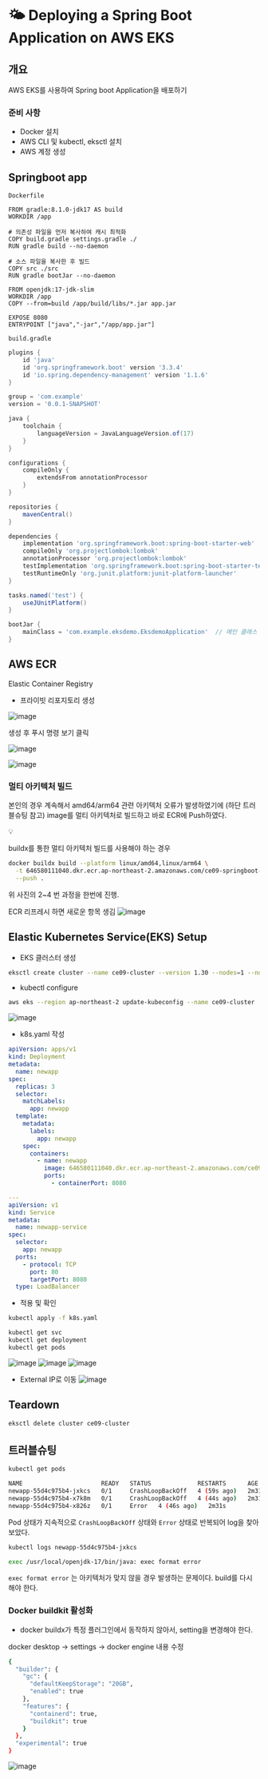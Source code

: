# 🌤️ Deploying a Spring Boot Application on AWS EKS

## 개요

AWS EKS를 사용하여 Spring boot Application을 배포하기

### 준비 사항

- Docker 설치
- AWS CLI 및 kubectl, eksctl 설치
- AWS 계정 생성

## Springboot app

`Dockerfile`

```docker
FROM gradle:8.1.0-jdk17 AS build
WORKDIR /app

# 의존성 파일을 먼저 복사하여 캐시 최적화
COPY build.gradle settings.gradle ./
RUN gradle build --no-daemon

# 소스 파일을 복사한 후 빌드
COPY src ./src
RUN gradle bootJar --no-daemon

FROM openjdk:17-jdk-slim
WORKDIR /app
COPY --from=build /app/build/libs/*.jar app.jar

EXPOSE 8080
ENTRYPOINT ["java","-jar","/app/app.jar"]
```

`build.gradle`

```gradle
plugins {
	id 'java'
	id 'org.springframework.boot' version '3.3.4'
	id 'io.spring.dependency-management' version '1.1.6'
}

group = 'com.example'
version = '0.0.1-SNAPSHOT'

java {
	toolchain {
		languageVersion = JavaLanguageVersion.of(17)
	}
}

configurations {
	compileOnly {
		extendsFrom annotationProcessor
	}
}

repositories {
	mavenCentral()
}

dependencies {
	implementation 'org.springframework.boot:spring-boot-starter-web'
	compileOnly 'org.projectlombok:lombok'
	annotationProcessor 'org.projectlombok:lombok'
	testImplementation 'org.springframework.boot:spring-boot-starter-test'
	testRuntimeOnly 'org.junit.platform:junit-platform-launcher'
}

tasks.named('test') {
	useJUnitPlatform()
}

bootJar {
	mainClass = 'com.example.eksdemo.EksdemoApplication'  // 메인 클래스 이름을 설정
}
```

## AWS ECR

Elastic Container Registry

- 프라이빗 리포지토리 생성

![image](https://github.com/user-attachments/assets/c7e958b9-38f4-486a-aa23-8e2df27620eb)

생성 후 푸시 명령 보기 클릭

![image](https://github.com/user-attachments/assets/20fdc407-f8d9-4f87-8350-1506934c651a)

![image](https://github.com/user-attachments/assets/a199b3b4-8dc8-46c6-bf0c-aec52915bd0a)

### 멀티 아키텍처 빌드

본인의 경우 계속해서 amd64/arm64 관련 아키텍처 오류가 발생하였기에 (하단 트러블슈팅 참고) image를 멀티 아키텍처로 빌드하고 바로 ECR에 Push하였다.

<aside>
💡

buildx를 통한 멀티 아키텍처 빌드를 사용해야 하는 경우

```bash
docker buildx build --platform linux/amd64,linux/arm64 \
  -t 646580111040.dkr.ecr.ap-northeast-2.amazonaws.com/ce09-springboot-eks:latest \
  --push .
```

</aside>

위 사진의 2~4 번 과정을 한번에 진행.

ECR 리프레시 하면 새로운 항목 생김
![image](https://github.com/user-attachments/assets/a8e3078a-46a1-4849-b619-e97a711673b8)

## Elastic Kubernetes Service(EKS) Setup

- EKS 클러스터 생성

```bash
eksctl create cluster --name ce09-cluster --version 1.30 --nodes=1 --node-type=t2.small --region ap-northeast-2
```

- kubectl configure

```bash
aws eks --region ap-northeast-2 update-kubeconfig --name ce09-cluster
```
![image](https://github.com/user-attachments/assets/80fa7c47-70a6-410d-a471-fab05fe5fb3a)

- k8s.yaml 작성

```yaml
apiVersion: apps/v1
kind: Deployment
metadata:
  name: newapp
spec:
  replicas: 3
  selector:
    matchLabels:
      app: newapp
  template:
    metadata:
      labels:
        app: newapp
    spec:
      containers:
        - name: newapp
          image: 646580111040.dkr.ecr.ap-northeast-2.amazonaws.com/ce09-springboot-eks:latest
          ports:
            - containerPort: 8080

---
apiVersion: v1
kind: Service
metadata:
  name: newapp-service
spec:
  selector:
    app: newapp
  ports:
    - protocol: TCP
      port: 80
      targetPort: 8080
  type: LoadBalancer
```

- 적용 및 확인

```bash
kubectl apply -f k8s.yaml

kubectl get svc
kubectl get deployment
kubectl get pods
```
![image](https://github.com/user-attachments/assets/d95af766-3ff0-4222-a2e0-37278b5522d2)
![image](https://github.com/user-attachments/assets/23565095-4dcb-4348-bcc8-23532fe2b25b)
![image](https://github.com/user-attachments/assets/4ca13a91-7263-4cb2-a839-2aac223ec694)


- External IP로 이동
![image](https://github.com/user-attachments/assets/d8e4ee94-58f8-4bae-8494-cd406601510e)

## Teardown

```bash
eksctl delete cluster ce09-cluster
```

## 트러블슈팅

```bash
kubectl get pods

NAME                      READY   STATUS             RESTARTS      AGE
newapp-55d4c975b4-jxkcs   0/1     CrashLoopBackOff   4 (59s ago)   2m31s
newapp-55d4c975b4-x7k8m   0/1     CrashLoopBackOff   4 (44s ago)   2m31s
newapp-55d4c975b4-x826z   0/1     Error   4 (46s ago)   2m31s
```

Pod 상태가 지속적으로 `CrashLoopBackOff` 상태와 `Error` 상태로 반복되어 log을 찾아보았다.

```bash
kubectl logs newapp-55d4c975b4-jxkcs

exec /usr/local/openjdk-17/bin/java: exec format error
```

`exec format error` 는 아키텍처가 맞지 않을 경우 발생하는 문제이다. build를 다시 해야 한다.

### Docker buildkit 활성화

- docker buildx가 특정 플러그인에서 동작하지 않아서, setting을 변경해야 한다.

docker desktop  → settings → docker engine 내용 수정

```bash
{
  "builder": {
    "gc": {
      "defaultKeepStorage": "20GB",
      "enabled": true
    },
    "features": {
      "containerd": true,
      "buildkit": true
    }
  },
  "experimental": true
}
```
![image](https://github.com/user-attachments/assets/07bc864c-4ac7-4e5a-a8ae-808ac4f24992)
